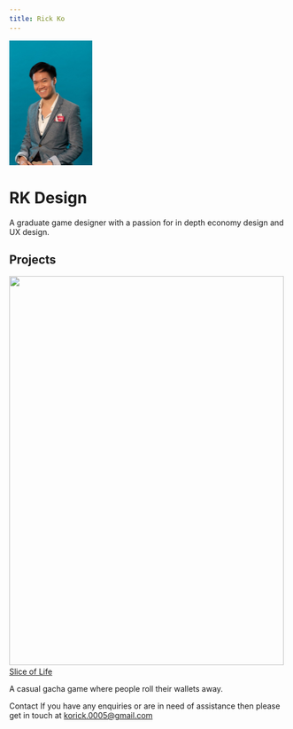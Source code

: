 ```yaml
---
title: Rick Ko
---
```


<img align="centre" width="150.25" height="225" src="https://raw.githubusercontent.com/KoRick95/rkdesign/main/RickKo.png" alt="This is me">

<h1>RK Design</h1>
A graduate game designer with a passion for in depth economy design and UX design.

<h2>Projects</h2>
<img align="centre" width="496.1" height="701.6" src="https://github.com/KoRick95/sliceoflifeweb/blob/main/SliceofLife.jpg?raw=true">
<a href="http://sliceoflife.com.au/"> Slice of Life</a>

A casual gacha game where people roll their wallets away. <br>

Contact
If you have any enquiries or are in need of assistance then please get in touch at [korick.0005@gmail.com](mailto:korick.0005@gmail.com)

